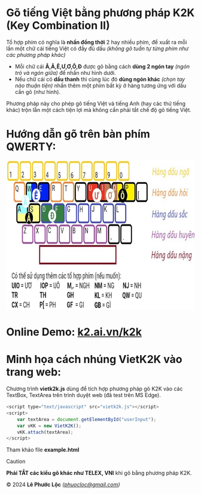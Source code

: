 # Gõ tiếng Việt bằng phương pháp K2K (Key Combination II)

Tổ hợp phím có nghĩa là **nhấn đồng thời** 2 hay nhiều phím, để xuất ra mỗi lần một chữ cái tiếng Việt có đầy đủ dấu *(không gõ tuần tự từng phím như các phương pháp khác)*
- Mỗi chữ cái **Â,Ă,Ê,Ư,Ơ,Ô,Đ** được gõ bằng cách **dùng 2 ngón tay** *(ngón trỏ và ngón giữa)* để nhấn như hình dưới.
- Nếu chữ cái có **dấu thanh** thì cùng lúc đó **dùng ngón khác** *(chọn tay nào thuận tiện)* nhấn thêm một phím bất kỳ ở hàng tương ứng với dấu cần gõ (như hình).

Phương pháp này cho phép gõ tiếng Việt và tiếng Anh (hay các thứ tiếng khác) trộn lẫn một cách tiện lợi mà không cần phải tắt chế độ gõ tiếng Việt.
# Hướng dẫn gõ trên bàn phím QWERTY:
<img src="k2k_keyboard_layout.jpg" width="800" height="400"/>

# Online Demo: [k2.ai.vn/k2k](https://k2.ai.vn/k2k)

# Minh họa cách nhúng VietK2K vào trang web:
Chương trình **vietk2k.js** dùng để tích hợp phương pháp gõ K2K vào các TextBox, TextArea trên trình duyệt web (đã test trên MS Edge).
```javascript
<script type="text/javascript" src="vietk2k.js"></script>
<script>
    var textArea = document.getElementById("userInput");
    var vKK = new VietK2K();
    vKK.attach(textArea);
</script>
```
Tham khảo file **example.html**
> [!CAUTION]
**Phải TẮT các kiểu gõ khác như TELEX, VNI** khi gõ bằng phương pháp K2K.

© 2024 **Lê Phước Lộc** *(phuocloc@gmail.com)*
